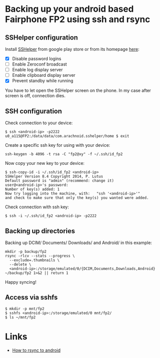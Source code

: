 # Backing up your android based Fairphone FP2 using ssh and rsync

## SSHelper configuration

Install [SSHelper](https://play.google.com/store/apps/details?id=com.arachnoid.sshelper) from google play store or from its homepage [here](http://arachnoid.com/android/SSHelper/index.html):

* [X] Disable password logins
* [ ] Enable Zeroconf broadcast
* [ ] Enable log display server
* [ ] Enable clipboard display server
* [X] Prevent standby while running

You have to let open the SSHelper screen on the phone. In my case after screen
is off, connection dies.

## SSH configuration

Check connection to your device:

	$ ssh <android-ip> -p2222
	u0_a115@FP2:/data/data/com.arachnoid.sshelper/home $ exit

Create a specific ssh key for using with your device:

	ssh-keygen -b 4096 -t rsa -C "fp2@xy" -f ~/.ssh/id_fp2

Now copy your new key to your device:

	$ ssh-copy-id -i ~/.ssh/id_fp2 <android-ip>
	SSHelper Version 8.4 Copyright 2014, P. Lutus
	Default password is "admin" (recommend: change it)
	user@<android-ip>'s password: 
	Number of key(s) added: 1
	Now try logging into the machine, with:   "ssh '<android-ip>'"
	and check to make sure that only the key(s) you wanted were added.

Check connection with ssh key:

	$ ssh -i ~/.ssh/id_fp2 <android-ip> -p2222


## Backing up directories

Backing up DCIM/ Documents/ Downloads/ and Android/ in this example:

	mkdir -p backup/fp2
	rsync -rlcv --stats --progress \
	  --exclude=.thumbnails \
	  --delete \
	  <android-ip>:/storage/emulated/0/{DCIM,Documents,Downloads,Android} ~/backup/fp2 1>&2 || return 1

Happy syncing!

## Access via sshfs

	$ mkdir -p mnt/fp2
	$ sshfs <android-ip>:/storage/emulated/0 mnt/fp2/
	$ ls ~/mnt/fp2

# Links

* [How to rsync to android](http://askubuntu.com/questions/343502/how-to-rsync-to-android)
